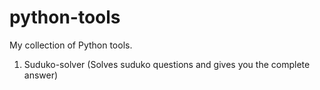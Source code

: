 # python-tools

My collection of Python tools.


1. Suduko-solver (Solves suduko questions and gives you the complete answer)
